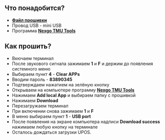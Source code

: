 <style>
   .markdown-content h2 {  
      margin-top: 2rem; 
      margin-bottom: 2rem; 
      font-size: 1.875rem; 
   }
   .markdown-content ul {
      list-style-type: disc; 
      font-size: 1.25rem; 
      display: flex; 
      flex-direction: column; 
      gap: 1rem; 
      padding-left: 20px; 
   }
   .markdown-content a:hover {
      text-decoration: underline;
   }
</style>

## <a id="1">Что понадобится?</a>

- [**Файл прошивки**](https://disk.yandex.ru/d/Zo_BfaeJxsk8oA)
- Провод USB - mini USB
- Программа [**Nexgo TMU Tools**](https://disk.yandex.ru/d/ntxPwIVh8dASHg)

## <a id="2">Как прошить?</a>

- Вкючаем терминал
- После звукового сигнала зажимаем **1** и **F** и держим до появления системного меню
- Выбираем пункт **4** - **Clear APPs**
- Вводим пароль - **83890345**
- Подтверждаем нажатием на зелёную кнопку
- Открываем на компьютере программу [**Nexgo TMU Tools**](https://disk.yandex.ru/d/ntxPwIVh8dASHg)
- Нажимаем **Add local App** и выбираем папку с прошивкой
- Нажимаем **Download**
- Перезагружаем терминал
- При включении снова зажимаем **1** и **F**
- В меню выбираем пункт **1** - **USB port**
- После появления на экране компьютера надписи **Download success** нажимаем любую кнопку на терминале
- Осталось дождаться загрузки UPOS.
